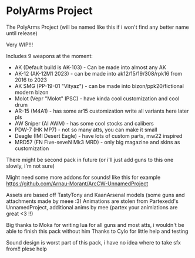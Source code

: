# PolyArms Project
The PolyArms Project (will be named like this if i won't find any better name until release)

Very WIP!!! 

Includes 9 weapons at the moment:
- AK (Default build is AK-103) - Can be made into almost any AK
- AK-12 (AK-12M1 2023) - can be made into ak12/15/19/308/rpk16 from 2016 to 2023
- AK SMG (PP-19-01 "Vityaz") - can be made into bizon/ppk20/fictional modern bizon
- Molot (Vepr "Molot" IPSC) - have kinda cool customization and cool drum
- AR-15 (M4A1) - has some ar15 customization write all variants here later pls
- AW Sniper (AI AWM) - has some cool stocks and calibers
- PDW-7 (HK MP7) - not so many atts, you can make it small
- Deagle (IMI Desert Eagle) - have lots of custom parts, mw22 inspired
- MRD57 (FN Five-seveN Mk3 MRD) - only big magazine and skins as customization

There might be second pack in future (or i'll just add guns to this one slowly, i'm not sure)

Might need some more addons for sounds! like this for example https://github.com/Arnau-Morant/ArcCW-UnnamedProject

Assets are based off TastyTony and KaanArsenal models (some guns and attachments made by meee :3)
Animations are stolen from Partexedd's UnnamedProject, additional anims by mee (partex your animlations are great <3 !!)

Big thanks to Moka for writing lua for all guns and most atts, i wouldn't be able to finish this pack without him
Thanks to Cylo for little help and testing

Sound design is worst part of this pack, i have no idea where to take sfx from!! plese help
